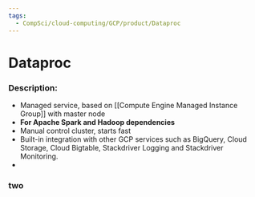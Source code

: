 ```yaml
---
tags:
  - CompSci/cloud-computing/GCP/product/Dataproc
---
```

# Dataproc
### Description:
- Managed service, based on [[Compute Engine Managed Instance Group]] with master node
- **For Apache Spark and Hadoop dependencies**
- Manual control cluster, starts fast
- Built-in integration with other GCP services such as BigQuery, Cloud Storage, Cloud Bigtable, Stackdriver Logging and Stackdriver Monitoring.
- 
### two